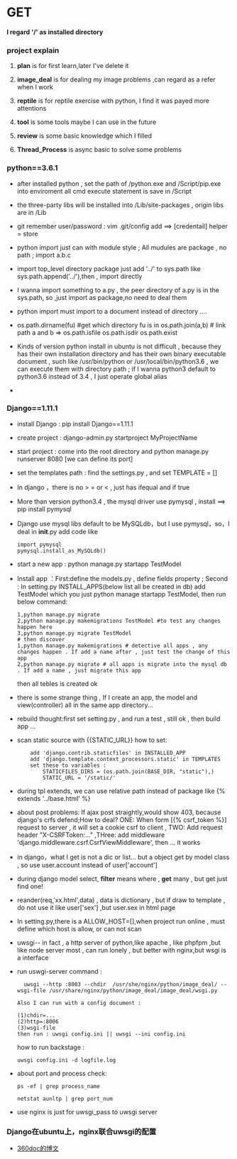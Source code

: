 
# GET  

**I regard '/' as installed directory**  

### project explain  

1. **plan** is for first learn,later I've delete it  

2. **image_deal** is for dealing my image problems ,can regard as a refer when I work

3. **reptile** is for reptile exercise with python, I find it was payed more attentions  

4. **tool** is some tools maybe I can use in the future  

5. **review** is some basic knowledge which I filled  

6. **Thread_Process** is async basic to solve some problems  


### python==3.6.1    

* after installed python , set the path of /python.exe and /Script/pip.exe into enviroment  all cmd execute statement is save in /Script
  
* the three-party libs will be installed into /Lib/site-packages , origin libs are in /Lib  

* git remember user/password : vim .git/config add ==> [credentail] helper = store  

* python import just can with module style ; All mudules are package , no path ; import a.b.c

* import top_level directory package just add '../' to sys.path like sys.path.append('../'),then , import directly  

* I wanna import something to a.py , the peer directory of a.py is in the sys.path, so ,just import as package,no need to deal them

* python import must import to a document instead of directory  ....  

* os.path.dirname(fu) #get which directory fu is in  os.path.join(a,b) # link path a and b => os.path.isfile  os.path.isdir os.path.exist  

* Kinds of version python install in ubuntu is not difficult , because they has their own installation directory and has their own binary executable document , such like /usr/bin/python  or /usr/local/bin/python3.6 , we can execute them with directory path ; if I wanna python3 default to python3.6 instead of 3.4 , I just operate global alias  

* 

### Django==1.11.1  

* install Django : pip install Django==1.11.1  

* create project : django-admin.py startproject MyProjectName  

* start project : come into the root directory and python manage.py runserver 8080 [we can define its port]  

* set the templates path : find the settings.py , and set TEMPLATE = []  

* In django ，there is no > = or < , just has ifequal and if true  

* More than version python3.4 , the mysql driver use pymysql , install ==> pip install pymysql 

* Django use mysql libs default to be MySQLdb，but I use pymysql，so，I deal in __init__.py add code like 
	```
	import pymysql  
	pymysql.install_as_MySQLdb()
	```

* start a new app : python manage.py startapp TestModel

* Install app ：First:define the models.py , define fields property ; Second : In setting.py INSTALL_APPS(below list all be created in db) add TestModel which you just python manage startapp TestModel, then run below command:
	```
	1,python manage.py migrate	
	2,python manage.py makemigrations TestModel	#to test any changes happen here
	3,python manage.py migrate TestModel	
	# then discover
	1,python manage.py makemigrations # detective all apps , any changes happen . If add a name after , just test the change of this app
	2,python manage.py migrate # all apps is migrate into the mysql db . If add a name , just migrate this app
	```
	then all tebles is created ok  

* there is some strange thing , If I create an app, the model and view(controller) all in the same app directory...  

* rebuild thought:first set setting.py , and run a test , still ok , then build app ...  

* scan static source with {{STATIC_URL}} how to set:
	```
		add 'django.contrib.staticfiles' in INSTALLED_APP
		add 'django.template.context_processors.static' in TEMPLATES
		set these to variables :
			STATICFILES_DIRS = (os.path.join(BASE_DIR, "static"),)
			STATIC_URL = '/static/'  
	```  

* during tpl extends, we can use relative path instead of package like {% extends '../base.html' %}  

* about post problems: If ajax post straightly,would show 403, because django's crfs defend;How to deal? ONE: When form [{% csrf_token %}] request to server , it will set a cookie csrf to client , TWO: Add request header "X-CSRFToken:..." ,THree: add middleware 'django.middleware.csrf.CsrfViewMiddleware', then ... it works  

* in django，what I get is not a dic or list... but a object get by model class , so use user.account instead of user['account']  

* during django model select, **filter** means where , **get** many , but get just find one!  

* reander(req,'xx.html',data) , data is dictionary , but if draw to template , do not use it like user['sex'] ,but user.sex in html page  

* In setting.py,there is a ALLOW_HOST=[],when project run online , must define which host is allow, or can not scan  

* uwsgi-- in fact , a http server of python,like apache , like phpfpm ,but like node server most ,  can run lonely , but better with nginx,but wsgi is a interface  

* run uswgi-server command :
	```
	  uwsgi --http :8003 --chdir  /usr/she/nginx/python/image_deal/ --wsgi-file /usr/share/nginx/python/image_deal/image_deal/wsgi.py  
	```
	  Also I can run with a config document :
	```
	(1)chdir=...
	(2)http=:8006
	(3)wsgi-file
	then run : uwsgi config.ini || uwsgi --ini config.ini 
	```
	how to run backstage : 
	```
	uwsgi config.ini -d logfile.log
	```  

* about port and process check:
	```
	ps -ef | grep process_name 

	netstat aunltp | grep port_num
	```  

* use nginx is just for uwsgi_pass to uwsgi server  

### Django在ubuntu上，nginx联合uwsgi的配置  

* [360doc的博文](http://www.360doc.com/content/17/0602/13/29497481_659267502.shtml)   








